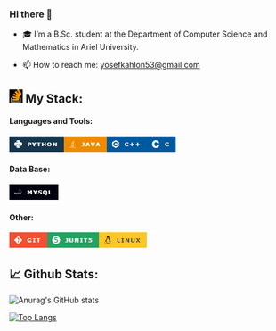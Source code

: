 ### Hi there 👋

[//]: # ()
[//]: # (**YosefKahlon/YosefKahlon** is a ✨ _special_ ✨ repository because its `README.md` &#40;this file&#41; appears on your GitHub profile.)
[//]: # ()


- 🎓 I’m a B.Sc. student at the Department of Computer Science and Mathematics in Ariel University.

[//]: # (- 🔭 I’m currently working on ...)

[//]: # (- 🌱 I’m currently learning ...)

[//]: # (- 👯 I’m looking to collaborate on ...)

[//]: # (- 🤔 I’m looking for help with ...)

[//]: # (- 💬 Ask me about ...)
- 📫 How to reach me: yosefkahlon53@gmail.com

[//]: # (- 😄 Pronouns: ...)

[//]: # (- ⚡ Fun fact: ...)
  

[//]: # (-->)

[//]: # ()
[//]: # (/>)


<!-- 
![](https://visitor-badge.laobi.icu/badge?page_id=YosefKahlon)  -->
## ![img_13.png](img_13.png) My Stack:


#### Languages and Tools:
![img.png](img.png)![img_1.png](img_1.png)![img_2.png](img_2.png)![img_3.png](img_3.png) 

#### Data Base:
![img_5.png](img_5.png)

#### Other:
![img_4.png](img_4.png)![img_6.png](img_6.png)![img_7.png](img_7.png)

  
## 📈 Github Stats:


![Anurag's GitHub stats](https://github-readme-stats.vercel.app/api?username=Yosefkahlon&show_icons=true&theme=tokyonight)



[![Top Langs](https://github-readme-stats.vercel.app/api/top-langs/?username=Yosefkahlon&layout=compact&theme=tokyonight)](https://github.com/anuraghazra/github-readme-stats)



